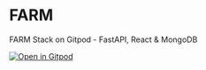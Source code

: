 # FARM

FARM Stack on Gitpod - FastAPI, React &amp; MongoDB

[![Open in Gitpod](https://gitpod.io/button/open-in-gitpod.svg)](https://gitpod.io/#https://github.com/joejcollins/lieutenant-green)
